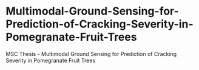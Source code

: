 # Multimodal-Ground-Sensing-for-Prediction-of-Cracking-Severity-in-Pomegranate-Fruit-Trees
MSC Thesis - Multimodal Ground Sensing for Prediction of Cracking Severity  in Pomegranate Fruit Trees
